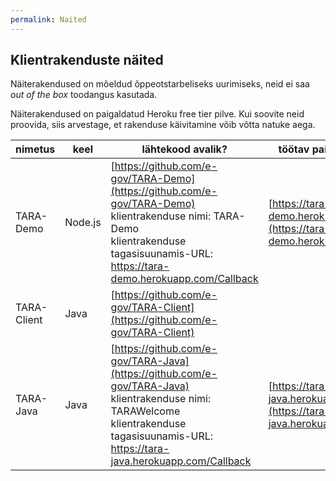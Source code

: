 ```yaml
---
permalink: Naited
---
```


## Klientrakenduste näited

Näiterakendused on mõeldud õppeotstarbeliseks uurimiseks, neid ei saa _out of the box_ toodangus kasutada. 

Näiterakendused on paigaldatud Heroku free tier pilve. Kui soovite neid proovida, siis arvestage, et rakenduse käivitamine võib võtta natuke aega.

  nimetus | keel    | lähtekood avalik?   | töötav paigaldus?       
  --------|---------|---------------------|---------------
TARA-Demo | Node.js | [https://github.com/e-gov/TARA-Demo](https://github.com/e-gov/TARA-Demo)<br>klientrakenduse nimi: TARA-Demo<br>klientrakenduse tagasisuunamis-URL: https://tara-demo.herokuapp.com/Callback | [https://tara-demo.herokuapp.com](https://tara-demo.herokuapp.com)
TARA-Client | Java | [https://github.com/e-gov/TARA-Client](https://github.com/e-gov/TARA-Client) |
TARA-Java | Java | [https://github.com/e-gov/TARA-Java](https://github.com/e-gov/TARA-Java)<br>klientrakenduse nimi: TARAWelcome<br>klientrakenduse tagasisuunamis-URL: https://tara-java.herokuapp.com/Callback  | [https://tara-java.herokuapp.com](https://tara-java.herokuapp.com)

